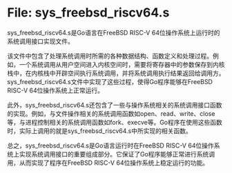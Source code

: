 # File: sys_freebsd_riscv64.s

sys_freebsd_riscv64.s是Go语言在FreeBSD RISC-V 64位操作系统上运行时的系统调用接口实现文件。

该文件中包含了处理系统调用时所需的各种数据结构、函数定义和处理过程。例如，一个系统调用从用户空间进入内核空间时，需要将寄存器中的参数保存到内核栈中，在内核栈中开辟空间执行系统调用，并将系统调用执行结果返回给调用方。sys_freebsd_riscv64.s文件中实现了这些过程，使得Go程序能够在FreeBSD RISC-V 64位操作系统上正常运行。

此外，sys_freebsd_riscv64.s还包含了一些与操作系统相关的系统调用接口函数的实现。例如，与文件操作相关的系统调用函数如open、read、write、close等，与进程控制相关的系统调用函数如fork、execve等。Go程序在使用这些函数时，实际上调用的就是sys_freebsd_riscv64.s中所实现的相关函数。

总之，sys_freebsd_riscv64.s是Go语言运行时在FreeBSD RISC-V 64位操作系统上实现系统调用接口的重要组成部分。它保证了Go程序能够正常进行系统调用，从而实现了程序在FreeBSD RISC-V 64位操作系统上稳定运行的功能。


